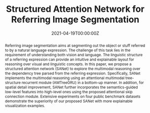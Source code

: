 ---
title: "Structured Attention Network for Referring Image Segmentation"
authors:
- Liang Lin
- yanpx
- Xiaoqian Xu
- Sibei Yang
- Kun Zeng
- Guanbin Li

author_notes:
- "Equal contribution"
- "Equal contribution"

date: "2021-04-19T00:00:00Z"
doi: ""

# Schedule page publish date (NOT publication's date).
publishDate: "2021-08-18T00:00:00Z"

# Publication type.
# Legend: 0 = Uncategorized; 1 = Conference paper; 2 = Journal article;
# 3 = Preprint / Working Paper; 4 = Report; 5 = Book; 6 = Book section;
# 7 = Thesis; 8 = Patent
publication_types: ["2"]

# Publication name and optional abbreviated publication name.
publication: IEEE Transactions on Multimedia
publication_short: In *IEEE TMM*

abstract: Referring image segmentation aims at segmenting out the object or stuff referred to by a natural language expression. The challenge of this task lies in the requirement of understanding both vision and language. The linguistic structure of a referring expression can provide an intuitive and explainable layout for reasoning over visual and linguistic concepts. In this paper, we propose a structured attention network (SANet) to explore the multimodal reasoning over the dependency tree parsed from the referring expression. Specifically, SANet implements the multimodal reasoning using an attentional multimodal tree-structure recurrent module (AMTreeGRU) in a bottom-up manner. In addition, for spatial detail improvement, SANet further incorporates the semantics-guided low-level features into high-level ones using the proposed attentional skip connection module. Extensive experiments on four public benchmark datasets demonstrate the superiority of our proposed SANet with more explainable visualization examples.

# Summary. An optional shortened abstract.
summary: IEEE Transactions on Multimedia **(IEEE TMM)**, 2021. **[JCR Q1]**

tags:
- Deep Learning
- Referring Image Segmentation
featured: true

links:
url_pdf: 'https://ieeexplore.ieee.org/abstract/document/9408401'
url_code: 'https://github.com/Kinpzz/SANet-TMM'
#url_dataset: '#'
#url_poster: '#'
#url_project: '/publication/iccv19_semi_vsod'
#url_slides: ''
#url_source: '#'
#url_video: '#'
---